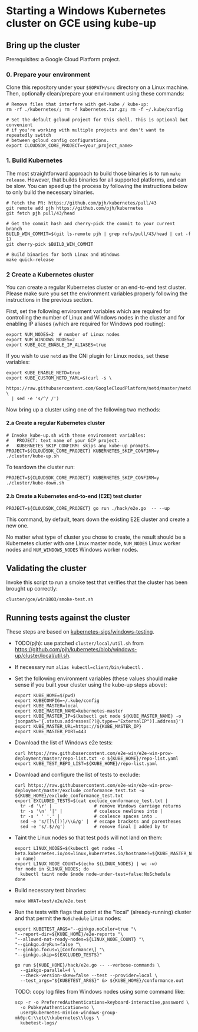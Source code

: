 # Starting a Windows Kubernetes cluster on GCE using kube-up

## Bring up the cluster

Prerequisites: a Google Cloud Platform project.

### 0. Prepare your environment

Clone this repository under your `$GOPATH/src` directory on a Linux machine.
Then, optionally clean/prepare your environment using these commands:

```
# Remove files that interfere with get-kube / kube-up:
rm -rf ./kubernetes/; rm -f kubernetes.tar.gz; rm -f ~/.kube/config

# Set the default gcloud project for this shell. This is optional but convenient
# if you're working with multiple projects and don't want to repeatedly switch
# between gcloud config configurations.
export CLOUDSDK_CORE_PROJECT=<your_project_name>
```

### 1. Build Kubernetes

The most straightforward approach to build those binaries is to run `make
release`. However, that builds binaries for all supported platforms, and can be
slow. You can speed up the process by following the instructions below to only
build the necessary binaries.
```
# Fetch the PR: https://github.com/pjh/kubernetes/pull/43
git remote add pjh https://github.com/pjh/kubernetes
git fetch pjh pull/43/head

# Get the commit hash and cherry-pick the commit to your current branch
BUILD_WIN_COMMIT=$(git ls-remote pjh | grep refs/pull/43/head | cut -f 1)
git cherry-pick $BUILD_WIN_COMMIT

# Build binaries for both Linux and Windows
make quick-release
```

### 2 Create a Kubernetes cluster

You can create a regular Kubernetes cluster or an end-to-end test cluster.
Please make sure you set the environment variables properly following the
instructions in the previous section.

First, set the following environment variables which are required for
controlling the number of Linux and Windows nodes in the cluster and for
enabling IP aliases (which are required for Windows pod routing):

```
export NUM_NODES=2  # number of Linux nodes
export NUM_WINDOWS_NODES=2
export KUBE_GCE_ENABLE_IP_ALIASES=true
```

If you wish to use `netd` as the CNI plugin for Linux nodes, set these
variables:

```
export KUBE_ENABLE_NETD=true
export KUBE_CUSTOM_NETD_YAML=$(curl -s \
  https://raw.githubusercontent.com/GoogleCloudPlatform/netd/master/netd.yaml \
  | sed -e 's/^/ /')
```

Now bring up a cluster using one of the following two methods:

#### 2.a Create a regular Kubernetes cluster

```
# Invoke kube-up.sh with these environment variables:
#   PROJECT: text name of your GCP project.
#   KUBERNETES_SKIP_CONFIRM: skips any kube-up prompts.
PROJECT=${CLOUDSDK_CORE_PROJECT} KUBERNETES_SKIP_CONFIRM=y ./cluster/kube-up.sh
```

To teardown the cluster run:

```
PROJECT=${CLOUDSDK_CORE_PROJECT} KUBERNETES_SKIP_CONFIRM=y ./cluster/kube-down.sh
```

#### 2.b Create a Kubernetes end-to-end (E2E) test cluster

```
PROJECT=${CLOUDSDK_CORE_PROJECT} go run ./hack/e2e.go  -- --up
```
This command, by default, tears down the existing E2E cluster and create a new
one.

No matter what type of cluster you chose to create, the result should be a
Kubernetes cluster with one Linux master node, `NUM_NODES` Linux worker nodes
and `NUM_WINDOWS_NODES` Windows worker nodes.

## Validating the cluster

Invoke this script to run a smoke test that verifies that the cluster has been
brought up correctly:

```
cluster/gce/win1803/smoke-test.sh
```

## Running tests against the cluster

These steps are based on
[kubernetes-sigs/windows-testing](https://github.com/kubernetes-sigs/windows-testing).

*   TODO(pjh): use patched `cluster/local/util.sh` from
    https://github.com/pjh/kubernetes/blob/windows-up/cluster/local/util.sh.

*   If necessary run `alias kubectl=client/bin/kubectl` .

*   Set the following environment variables (these values should make sense if
    you built your cluster using the kube-up steps above):

    ```
    export KUBE_HOME=$(pwd)
    export KUBECONFIG=~/.kube/config
    export KUBE_MASTER=local
    export KUBE_MASTER_NAME=kubernetes-master
    export KUBE_MASTER_IP=$(kubectl get node ${KUBE_MASTER_NAME} -o jsonpath='{.status.addresses[?(@.type=="ExternalIP")].address}')
    export KUBE_MASTER_URL=https://${KUBE_MASTER_IP}
    export KUBE_MASTER_PORT=443
    ```

*   Download the list of Windows e2e tests:

    ```
    curl https://raw.githubusercontent.com/e2e-win/e2e-win-prow-deployment/master/repo-list.txt -o ${KUBE_HOME}/repo-list.yaml
    export KUBE_TEST_REPO_LIST=${KUBE_HOME}/repo-list.yaml
    ```

*   Download and configure the list of tests to exclude:

    ```
    curl https://raw.githubusercontent.com/e2e-win/e2e-win-prow-deployment/master/exclude_conformance_test.txt -o ${KUBE_HOME}/exclude_conformance_test.txt
    export EXCLUDED_TESTS=$(cat exclude_conformance_test.txt |
      tr -d '\r' |                # remove Windows carriage returns
      tr -s '\n' '|' |            # coalesce newlines into |
      tr -s ' ' '.' |             # coalesce spaces into .
      sed -e 's/[]\[()]/\\&/g' |  # escape brackets and parentheses
      sed -e 's/.$//g')           # remove final | added by tr
    ```

*   Taint the Linux nodes so that test pods will not land on them:

    ```
    export LINUX_NODES=$(kubectl get nodes -l beta.kubernetes.io/os=linux,kubernetes.io/hostname!=${KUBE_MASTER_NAME} -o name)
    export LINUX_NODE_COUNT=$(echo ${LINUX_NODES} | wc -w)
    for node in $LINUX_NODES; do
      kubectl taint node $node node-under-test=false:NoSchedule
    done
    ```

*   Build necessary test binaries:

    ```
    make WHAT=test/e2e/e2e.test
    ```

*   Run the tests with flags that point at the "local" (already-running) cluster
    and that permit the `NoSchedule` Linux nodes:

    ```
    export KUBETEST_ARGS="--ginkgo.noColor=true "\
    "--report-dir=${KUBE_HOME}/e2e-reports "\
    "--allowed-not-ready-nodes=${LINUX_NODE_COUNT} "\
    "--ginkgo.dryRun=false "\
    "--ginkgo.focus=\[Conformance\] "\
    "--ginkgo.skip=${EXCLUDED_TESTS}"

    go run ${KUBE_HOME}/hack/e2e.go -- --verbose-commands \
      --ginkgo-parallel=4 \
      --check-version-skew=false --test --provider=local \
      --test_args="${KUBETEST_ARGS}" &> ${KUBE_HOME}/conformance.out
    ```

    TODO: copy log files from Windows nodes using some command like:

    ```
    scp -r -o PreferredAuthentications=keyboard-interactive,password \
      -o PubkeyAuthentication=no \
      user@kubernetes-minion-windows-group-mk0p:C:\\etc\\kubernetes\\logs \
      kubetest-logs/
    ```
